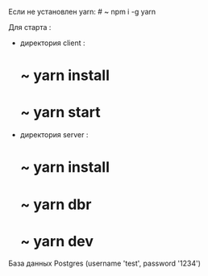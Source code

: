 Если не установлен yarn:
    # ~ npm i -g yarn

Для старта :

- директория client :
    # ~ yarn install
    # ~ yarn start

- директория server :
    # ~ yarn install
    # ~ yarn dbr
    # ~ yarn dev

База данных Postgres (username 'test', password '1234')

